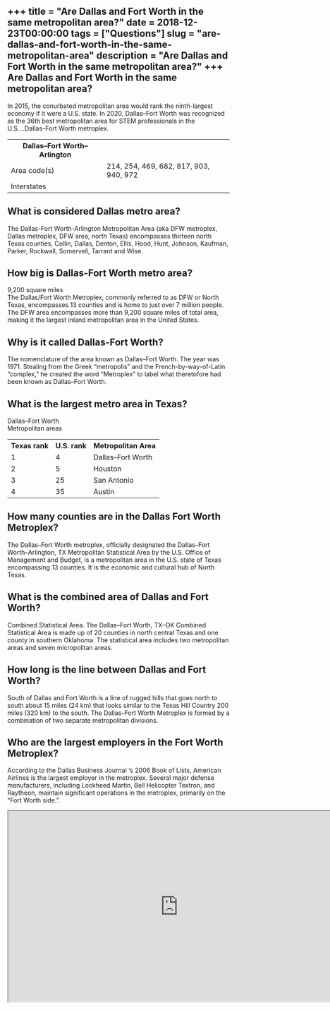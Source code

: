 +++
title = "Are Dallas and Fort Worth in the same metropolitan area?"
date = 2018-12-23T00:00:00
tags = ["Questions"]
slug = "are-dallas-and-fort-worth-in-the-same-metropolitan-area"
description = "Are Dallas and Fort Worth in the same metropolitan area?"
+++
Are Dallas and Fort Worth in the same metropolitan area?
--------------------------------------------------------

In 2015, the conurbated metropolitan area would rank the ninth-largest economy if it were a U.S. state. In 2020, Dallas–Fort Worth was recognized as the 36th best metropolitan area for STEM professionals in the U.S….Dallas–Fort Worth metroplex.

<table><tr><th>Dallas–Fort Worth–Arlington</th></tr><tr><td>Area code(s)</td><td>214, 254, 469, 682, 817, 903, 940, 972</td></tr><tr><td>Interstates</td><td></td></tr></table>

What is considered Dallas metro area?
-------------------------------------

The Dallas-Fort Worth-Arlington Metropolitan Area (aka DFW metroplex, Dallas metroplex, DFW area, north Texas) encompasses thirteen north Texas counties, Collin, Dallas, Denton, Ellis, Hood, Hunt, Johnson, Kaufman, Parker, Rockwall, Somervell, Tarrant and Wise.

How big is Dallas-Fort Worth metro area?
----------------------------------------

9,200 square miles  
The Dallas/Fort Worth Metroplex, commonly referred to as DFW or North Texas, encompasses 13 counties and is home to just over 7 million people. The DFW area encompasses more than 9,200 square miles of total area, making it the largest inland metropolitan area in the United States.

Why is it called Dallas-Fort Worth?
-----------------------------------

The nomenclature of the area known as Dallas–Fort Worth. The year was 1971. Stealing from the Greek “metropolis” and the French-by-way-of-Latin “complex,” he created the word “Metroplex” to label what theretofore had been known as Dallas–Fort Worth.

What is the largest metro area in Texas?
----------------------------------------

Dallas–Fort Worth  
Metropolitan areas

<table><tr><th>Texas rank</th><th>U.S. rank</th><th>Metropolitan Area</th></tr><tr><td>1</td><td>4</td><td>Dallas–Fort Worth</td></tr><tr><td>2</td><td>5</td><td>Houston</td></tr><tr><td>3</td><td>25</td><td>San Antonio</td></tr><tr><td>4</td><td>35</td><td>Austin</td></tr></table>

How many counties are in the Dallas Fort Worth Metroplex?
---------------------------------------------------------

The Dallas–Fort Worth metroplex, officially designated the Dallas–Fort Worth–Arlington, TX Metropolitan Statistical Area by the U.S. Office of Management and Budget, is a metropolitan area in the U.S. state of Texas encompassing 13 counties. It is the economic and cultural hub of North Texas.

What is the combined area of Dallas and Fort Worth?
---------------------------------------------------

Combined Statistical Area. The Dallas–Fort Worth, TX–OK Combined Statistical Area is made up of 20 counties in north central Texas and one county in southern Oklahoma. The statistical area includes two metropolitan areas and seven micropolitan areas.

How long is the line between Dallas and Fort Worth?
---------------------------------------------------

South of Dallas and Fort Worth is a line of rugged hills that goes north to south about 15 miles (24 km) that looks similar to the Texas Hill Country 200 miles (320 km) to the south. The Dallas–Fort Worth Metroplex is formed by a combination of two separate metropolitan divisions.

Who are the largest employers in the Fort Worth Metroplex?
----------------------------------------------------------

According to the Dallas Business Journal ‘s 2006 Book of Lists, American Airlines is the largest employer in the metroplex. Several major defense manufacturers, including Lockheed Martin, Bell Helicopter Textron, and Raytheon, maintain significant operations in the metroplex, primarily on the “Fort Worth side.”.

<iframe allow="accelerometer; autoplay; clipboard-write; encrypted-media; gyroscope; picture-in-picture" allowfullscreen="" class="__youtube_prefs__  epyt-is-override  no-lazyload" data-no-lazy="1" data-origheight="433" data-origwidth="770" data-skipgform_ajax_framebjll="" height="433" id="_ytid_43958" loading="lazy" src="https://www.youtube.com/embed/z60M6W2bBT4?enablejsapi=1&autoplay=0&cc_load_policy=0&cc_lang_pref=&iv_load_policy=1&loop=0&modestbranding=0&rel=1&fs=1&playsinline=0&autohide=2&theme=dark&color=red&controls=1&" title="YouTube player" width="770"></iframe>